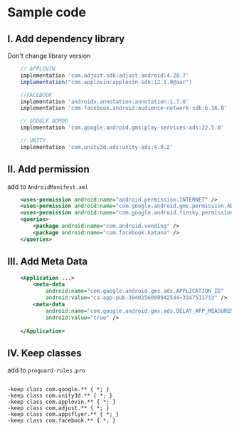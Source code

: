 # Sample code

## I. Add dependency library

Don't change library version

```groovy
    // APPLOVIN
    implementation 'com.adjust.sdk:adjust-android:4.28.7'
    implementation("com.applovin:applovin-sdk:12.1.0@aar")

    //FACEBOOK
    implementation 'androidx.annotation:annotation:1.7.0'
    implementation 'com.facebook.android:audience-network-sdk:6.16.0'

    // GOOGLE ADMOB
    implementation 'com.google.android.gms:play-services-ads:22.5.0'

    // UNITY
    implementation 'com.unity3d.ads:unity-ads:4.9.2'
```

## II. Add permission

add to `AndroidManifest.xml`

```xml
    <uses-permission android:name="android.permission.INTERNET" />
    <uses-permission android:name="com.google.android.gms.permission.AD_ID" />
    <uses-permission android:name="com.google.android.finsky.permission.BIND_GET_INSTALL_REFERRER_SERVICE" />
    <queries>
        <package android:name="com.android.vending" />
        <package android:name="com.facebook.katana" />
    </queries>
```

## III. Add Meta Data

```xml
    <Application ...>
        <meta-data
            android:name="com.google.android.gms.ads.APPLICATION_ID"
            android:value="ca-app-pub-3940256099942544~3347511713" />
        <meta-data
            android:name="com.google.android.gms.ads.DELAY_APP_MEASUREMENT_INIT"
            android:value="true" />
    
    </Application>        
```


## IV. Keep classes

add to `proguard-rules.pro`

```text

-keep class com.google.** { *; }
-keep class com.unity3d.** { *; }
-keep class com.applovin.** { *; }
-keep class com.adjust.** { *; }
-keep class com.appsflyer.** { *; }
-keep class com.facebook.** { *; }
```